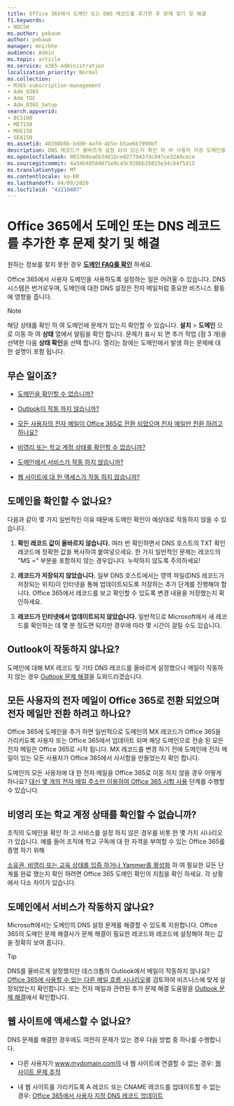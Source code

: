 ```yaml
---
title: Office 365에서 도메인 또는 DNS 레코드를 추가한 후 문제 찾기 및 해결
f1.keywords:
- NOCSH
ms.author: pebaum
author: pebaum
manager: mnirkhe
audience: Admin
ms.topic: article
ms.service: o365-administration
localization_priority: Normal
ms.collection:
- M365-subscription-management
- Adm_O365
- Adm_TOC
- Adm_O365_Setup
search.appverid:
- BCS160
- MET150
- MOE150
- GEA150
ms.assetid: 40398b0b-bdd0-4afd-ab5e-b5ae6b7990bf
description: DNS 레코드가 올바르게 설정 되어 있는지 확인 하 여 사용자 지정 도메인을 설정 하는 동안 실행 한 문제를 추적 하는 방법을 설명 합니다.
ms.openlocfilehash: 00330dea6b3401bce02779437dc047ce324dcece
ms.sourcegitcommit: 4a34b48584071e0c43c920bb35025e34cb4f5d15
ms.translationtype: MT
ms.contentlocale: ko-KR
ms.lasthandoff: 04/09/2020
ms.locfileid: "43210407"
---
```

# <a name="find-and-fix-issues-after-adding-your-domain-or-dns-records-in-office-365"></a>Office 365에서 도메인 또는 DNS 레코드를 추가한 후 문제 찾기 및 해결

 원하는 정보를 찾지 못한 경우 **[도메인 FAQ를 확인](../setup/domains-faq.md)** 하세요. 
  
Office 365에서 사용자 도메인을 사용하도록 설정하는 일은 어려울 수 있습니다. DNS 시스템은 번거로우며, 도메인에 대한 DNS 설정은 전자 메일처럼 중요한 비즈니스 활동에 영향을 줍니다.

> [!NOTE]
> 해당 상태를 확인 하 여 도메인에 문제가 있는지 확인할 수 있습니다. **설치** > **도메인** 으로 이동 하 여 **상태** 열에서 알림을 확인 합니다. 문제가 표시 되 면 추가 작업 (점 3 개)을 선택한 다음 **상태 확인**을 선택 합니다. 열리는 창에는 도메인에서 발생 하는 문제에 대 한 설명이 포함 됩니다.
  
## <a name="whats-going-on"></a>무슨 일이죠?

- [도메인을 확인할 수 없습니까?](#cant-verify-your-domain)
    
- [Outlook이 작동 하지 않습니까?](#outlook-isnt-working)
    
- [모든 사용자의 전자 메일이 Office 365로 전환 되었으며 전자 메일만 전환 하려고 하나요?](#everyones-email-got-switched-to-office-365-and-you-only-wanted-your-email-to-switch)

- [비영리 또는 학교 계정 상태를 확인할 수 없습니까?](#cant-confirm-non-profit-or-school-account-status)

- [도메인에서 서비스가 작동 하지 않습니까?](#services-not-working-with-your-domain)
    
- [웹 사이트에 대 한 액세스가 작동 하지 않습니까?](#accessing-your-website-isnt-working)

## <a name="cant-verify-your-domain"></a>도메인을 확인할 수 없나요?
<a name="BKMK_verify"> </a>

다음과 같이 몇 가지 일반적인 이유 때문에 도메인 확인이 예상대로 작동하지 않을 수 있습니다.
  
1. **확인 레코드 값이 올바르지 않습니다.** 여러 번 확인하면서 DNS 호스트의 TXT 확인 레코드에 정확한 값을 복사하여 붙여넣으세요. 한 가지 일반적인 문제는 레코드의 "MS =" 부분을 포함하지 않는 경우입니다. 누락하지 않도록 주의하세요! 
    
2. **레코드가 저장되지 않았습니다.** 일부 DNS 호스트에서는 영역 파일(DNS 레코드가 저장되는 위치)이 인터넷을 통해 업데이트되도록 저장하는 추가 단계를 진행해야 합니다. Office 365에서 레코드를 보고 확인할 수 있도록 변경 내용을 저장했는지 확인하세요. 
    
3. **레코드가 인터넷에서 업데이트되지 않았습니다.** 일반적으로 Microsoft에서 새 레코드를 확인하는 데 몇 분 정도면 되지만 경우에 따라 몇 시간이 걸릴 수도 있습니다. 
    
## <a name="outlook-isnt-working"></a>Outlook이 작동하지 않나요?
<a name="BKMK_OutlookBroken"> </a>

도메인에 대해 MX 레코드 및 기타 DNS 레코드를 올바르게 설정했으나 메일이 작동하지 않는 경우 [Outlook 문제 해결](https://support.office.com/article/b3e740b9-171d-4179-bcd1-e279a363fa75.aspx)을 도와드리겠습니다.
  
## <a name="everyones-email-got-switched-to-office-365-and-you-only-wanted-your-email-to-switch"></a>모든 사용자의 전자 메일이 Office 365로 전환 되었으며 전자 메일만 전환 하려고 하나요?
<a name="BKMK_EmailSwitched"> </a>

Office 365에 도메인을 추가 하면 일반적으로 도메인의 MX 레코드가 Office 365을 가리키도록 사용자 또는 Office 365에서 업데이트 되며 해당 도메인으로 전송 된 모든 전자 메일은 Office 365로 시작 됩니다. MX 레코드를 변경 하기 전에 도메인에 전자 메일이 있는 모든 사용자가 Office 365에서 사서함을 만들었는지 확인 합니다.
  
도메인의 모든 사용자에 대 한 전자 메일을 Office 365로 이동 하지 않을 경우 어떻게 하나요? [대신 몇 개의 전자 메일 주소만 이용하여 Office 365 시험 사용](https://support.office.com/article/39cee536-6a03-40cf-b9c1-f301bb6001d7.aspx) 단계를 수행할 수 있습니다.
  
## <a name="cant-confirm-non-profit-or-school-account-status"></a>비영리 또는 학교 계정 상태를 확인할 수 없습니까?
<a name="BKMK_validateAcct"> </a>

조직의 도메인을 확인 하 고 서비스를 설정 하지 않은 경우를 비롯 한 몇 가지 시나리오가 있습니다. 예를 들어 조직에 학교 구독에 대 한 자격을 부여할 수 있는 Office 365를 증명 하기 위해
  
[소유권, 비영리 또는 교육 상태를 입증 하거나 Yammer를 활성화](https://support.office.com/article/87d1844e-aa47-4dc0-a61b-1b773fd4e590) 하 여 필요한 모든 단계를 완료 했는지 확인 하려면 Office 365 도메인 확인의 지침을 확인 하세요. 각 상황에서 다소 차이가 있습니다. 
  
## <a name="services-not-working-with-your-domain"></a>도메인에서 서비스가 작동하지 않나요?
<a name="BKMK_Test"> </a>

Microsoft에서는 도메인의 DNS 설정 문제를 해결할 수 있도록 지원합니다. Office 365의 도메인 문제 해결사가 문제 해결이 필요한 레코드와 레코드에 설정해야 하는 값을 정확히 보여 줍니다. 

> [!TIP]
> DNS를 올바르게 설정했지만 데스크톱의 Outlook에서 메일이 작동하지 않나요? [Office 365에 사용할 수 있는 다른 메일 흐름 시나리오](https://go.microsoft.com/fwlink/?LinkId=787530)를 검토하여 비즈니스에 맞게 설정되었는지 확인합니다. 또는 전자 메일과 관련된 추가 문제 해결 도움말을 [Outlook 문제 해결](https://support.office.com/article/b3e740b9-171d-4179-bcd1-e279a363fa75.aspx)에서 확인합니다. 
  
## <a name="accessing-your-website-isnt-working"></a>웹 사이트에 액세스할 수 없나요?
<a name="BKMK_Website"> </a>

DNS 문제를 해결한 경우에도 여전히 문제가 있는 경우 다음 방법 중 하나를 수행합니다.
  
- 다른 사용자가 www.mydomain.com의 내 웹 사이트에 연결할 수 없는 경우: [웹 사이트 문제 추적](https://support.office.com/article/61f34ca1-ca7f-4a65-9348-def20db09ddf.aspx)
    
- 내 웹 사이트를 가리키도록 A 레코드 또는 CNAME 레코드를 업데이트할 수 없는 경우: [Office 365에서 사용자 지정 DNS 레코드 업데이트](../dns/add-or-edit-custom-dns-records.md)
    
